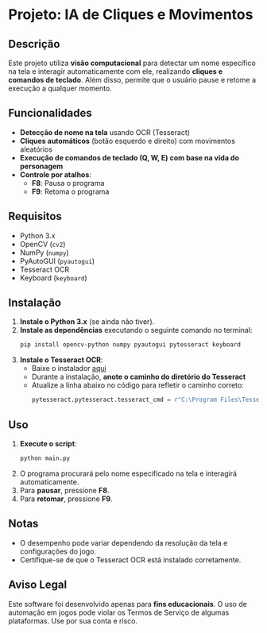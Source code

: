 # Projeto: IA de Cliques e Movimentos

## Descrição
Este projeto utiliza **visão computacional** para detectar um nome específico na tela e interagir automaticamente com ele, realizando **cliques e comandos de teclado**. Além disso, permite que o usuário pause e retome a execução a qualquer momento.

## Funcionalidades
- **Detecção de nome na tela** usando OCR (Tesseract)
- **Cliques automáticos** (botão esquerdo e direito) com movimentos aleatórios
- **Execução de comandos de teclado (Q, W, E) com base na vida do personagem**
- **Controle por atalhos**:
  - **F8**: Pausa o programa
  - **F9**: Retoma o programa

## Requisitos
- Python 3.x
- OpenCV (`cv2`)
- NumPy (`numpy`)
- PyAutoGUI (`pyautogui`)
- Tesseract OCR
- Keyboard (`keyboard`)

## Instalação
1. **Instale o Python 3.x** (se ainda não tiver).
2. **Instale as dependências** executando o seguinte comando no terminal:
   ```sh
   pip install opencv-python numpy pyautogui pytesseract keyboard
   ```
3. **Instale o Tesseract OCR**:
   - Baixe o instalador [aqui](https://github.com/UB-Mannheim/tesseract/wiki)
   - Durante a instalação, **anote o caminho do diretório do Tesseract**
   - Atualize a linha abaixo no código para refletir o caminho correto:
     ```python
     pytesseract.pytesseract.tesseract_cmd = r"C:\Program Files\Tesseract-OCR\tesseract.exe"
     ```

## Uso
1. **Execute o script**:
   ```sh
   python main.py
   ```
2. O programa procurará pelo nome especificado na tela e interagirá automaticamente.
3. Para **pausar**, pressione **F8**.
4. Para **retomar**, pressione **F9**.

## Notas
- O desempenho pode variar dependendo da resolução da tela e configurações do jogo.
- Certifique-se de que o Tesseract OCR está instalado corretamente.

## Aviso Legal
Este software foi desenvolvido apenas para **fins educacionais**. O uso de automação em jogos pode violar os Termos de Serviço de algumas plataformas. Use por sua conta e risco.

